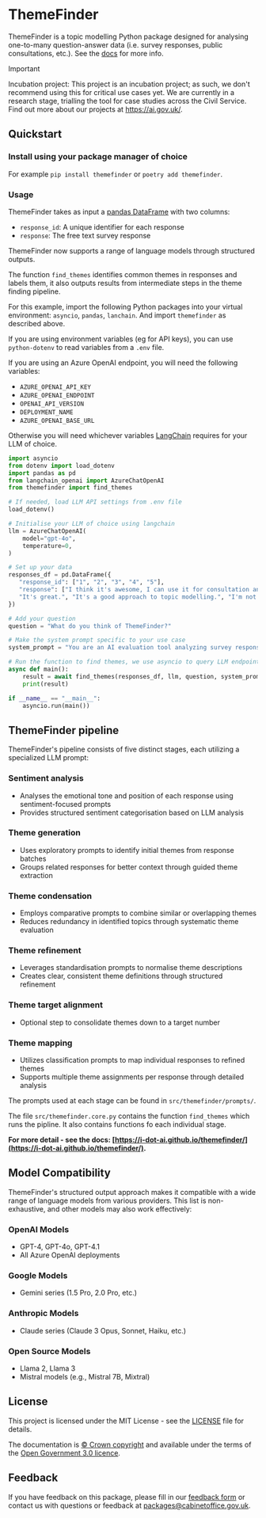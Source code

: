 # ThemeFinder

ThemeFinder is a topic modelling Python package designed for analysing one-to-many question-answer data (i.e. survey responses, public consultations, etc.). See the [docs](https://i-dot-ai.github.io/themefinder/) for more info.

> [!IMPORTANT]
> Incubation project: This project is an incubation project; as such, we don't recommend using this for critical use cases yet. We are currently in a research stage, trialling the tool for case studies across the Civil Service. Find out more about our projects at https://ai.gov.uk/. 


## Quickstart

### Install using your package manager of choice

For example `pip install themefinder` or `poetry add themefinder`.

### Usage

ThemeFinder takes as input a [pandas DataFrame](https://pandas.pydata.org/docs/reference/api/pandas.DataFrame.html) with two columns:
- `response_id`: A unique identifier for each response
- `response`: The free text survey response

ThemeFinder now supports a range of language models through structured outputs.

The function `find_themes` identifies common themes in responses and labels them, it also outputs results from intermediate steps in the theme finding pipeline.

For this example, import the following Python packages into your virtual environment: `asyncio`, `pandas`, `lanchain`. And import `themefinder` as described above.

If you are using environment variables (eg for API keys), you can use `python-dotenv` to read variables from a `.env` file. 

If you are using an Azure OpenAI endpoint, you will need the following variables:

- `AZURE_OPENAI_API_KEY`
- `AZURE_OPENAI_ENDPOINT`
- `OPENAI_API_VERSION`
- `DEPLOYMENT_NAME`
- `AZURE_OPENAI_BASE_URL`

Otherwise you will need whichever variables [LangChain](https://www.langchain.com/) requires for your LLM of choice.

```python
import asyncio
from dotenv import load_dotenv
import pandas as pd
from langchain_openai import AzureChatOpenAI
from themefinder import find_themes

# If needed, load LLM API settings from .env file
load_dotenv()

# Initialise your LLM of choice using langchain
llm = AzureChatOpenAI(
    model="gpt-4o",
    temperature=0,
)

# Set up your data
responses_df = pd.DataFrame({
   "response_id": ["1", "2", "3", "4", "5"],
   "response": ["I think it's awesome, I can use it for consultation analysis.", 
   "It's great.", "It's a good approach to topic modelling.", "I'm not sure, I need to trial it more.", "I don't like it so much."]
})

# Add your question
question = "What do you think of ThemeFinder?"

# Make the system prompt specific to your use case 
system_prompt = "You are an AI evaluation tool analyzing survey responses about a Python package."

# Run the function to find themes, we use asyncio to query LLM endpoints asynchronously, so we need to await our function
async def main():
    result = await find_themes(responses_df, llm, question, system_prompt=system_prompt)
    print(result)

if __name__ == "__main__":
    asyncio.run(main())
```

## ThemeFinder pipeline

ThemeFinder's pipeline consists of five distinct stages, each utilizing a specialized LLM prompt:

### Sentiment analysis
- Analyses the emotional tone and position of each response using sentiment-focused prompts
- Provides structured sentiment categorisation based on LLM analysis

### Theme generation
- Uses exploratory prompts to identify initial themes from response batches
- Groups related responses for better context through guided theme extraction

### Theme condensation
- Employs comparative prompts to combine similar or overlapping themes
- Reduces redundancy in identified topics through systematic theme evaluation

### Theme refinement
- Leverages standardisation prompts to normalise theme descriptions
- Creates clear, consistent theme definitions through structured refinement

### Theme target alignment
- Optional step to consolidate themes down to a target number

### Theme mapping
- Utilizes classification prompts to map individual responses to refined themes
- Supports multiple theme assignments per response through detailed analysis


The prompts used at each stage can be found in `src/themefinder/prompts/`.

The file `src/themefinder.core.py` contains the function `find_themes` which runs the pipline. It also contains functions fo each individual stage.


**For more detail - see the docs: [https://i-dot-ai.github.io/themefinder/](https://i-dot-ai.github.io/themefinder/).**


## Model Compatibility

ThemeFinder's structured output approach makes it compatible with a wide range of language models from various providers. This list is non-exhaustive, and other models may also work effectively:

### OpenAI Models
- GPT-4, GPT-4o, GPT-4.1
- All Azure OpenAI deployments

### Google Models
- Gemini series (1.5 Pro, 2.0 Pro, etc.)

### Anthropic Models
- Claude series (Claude 3 Opus, Sonnet, Haiku, etc.)

### Open Source Models
- Llama 2, Llama 3
- Mistral models (e.g., Mistral 7B, Mixtral)


## License

This project is licensed under the MIT License - see the [LICENSE](LICENSE) file for details.

The documentation is [© Crown copyright](https://www.nationalarchives.gov.uk/information-management/re-using-public-sector-information/uk-government-licensing-framework/crown-copyright/) and available under the terms of the [Open Government 3.0 licence](https://www.nationalarchives.gov.uk/doc/open-government-licence/version/3/).


## Feedback

If you have feedback on this package, please fill in our [feedback form](https://forms.gle/85xUSMvxGzSSKQ499) or contact us with questions or feedback at packages@cabinetoffice.gov.uk.
